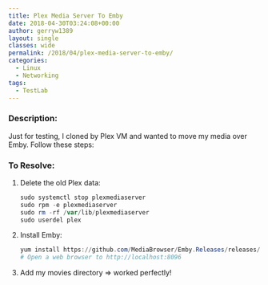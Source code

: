 ```yaml
---
title: Plex Media Server To Emby
date: 2018-04-30T03:24:08+00:00
author: gerryw1389
layout: single
classes: wide
permalink: /2018/04/plex-media-server-to-emby/
categories:
  - Linux
  - Networking
tags:
  - TestLab
---
```

<!--more-->

### Description:

Just for testing, I cloned by Plex VM and wanted to move my media over Emby. Follow these steps:

### To Resolve:

1. Delete the old Plex data:

   ```powershell
   sudo systemctl stop plexmediaserver
   sudo rpm -e plexmediaserver
   sudo rm -rf /var/lib/plexmediaserver
   sudo userdel plex
   ```

1. Install Emby:

   ```powershell
   yum install https://github.com/MediaBrowser/Emby.Releases/releases/download/3.3.1.0/emby-server-rpm_3.3.1.0_x86_64.rpm
   # Open a web browser to http://localhost:8096
   ```

1. Add my movies directory => worked perfectly!